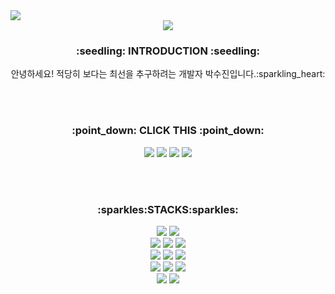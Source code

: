   <!--조회수버튼-->
  <a href="https://hits.seeyoufarm.com">
  <img src="https://hits.seeyoufarm.com/api/count/incr/badge.svg?url=https%3A%2F%2Fgithub.com%2Fsujin-park0607&count_bg=%2379CBCA&title_bg=%23555555&icon=adblock.svg&icon_color=%23E7E7E7&title=hits&edge_flat=false"/></a>

<div align="center">
<img src="https://capsule-render.vercel.app/api?&type=transparent&color=77A1D3&height=300&section=header&desc=Welcome%20to%20my%20GitHub&fontSize=50&fontColor=77A1D3&text=Hello!%20I'm%20Sujin&animation=twinkling" />

<h3>:seedling: INTRODUCTION :seedling:</h3>
안녕하세요! 적당히 보다는 최선을 추구하려는 개발자 박수진입니다.:sparkling_heart:

<br><br>

<h3>:point_down: CLICK THIS :point_down:</h3>
  
  <!--Tistory-->
  <a href="https://alcoholble.tistory.com/" target="_blank">
  <img src="https://img.shields.io/badge/Blog-000000?style=flat-square&logo=Tistory&logoColor=white"/></a>

  <!--인스타-->
  <a href="https://www.instagram.com/su._.jin0607/" target="_blank">
  <img src="https://img.shields.io/badge/su._.jin0607-E4405F?style=flat-square&logo=Instagram&logoColor=white"/></a>

  <!--github-->
  <a href="https://github.com/sujin-park0607/" target="_blank">
  <img src="https://img.shields.io/badge/GitHub-181717?style=flat-square&logo=GitHub&logoColor=white"/></a>
  
  <!--포토폴리오-->
  <a href="https://sujin-park0607.github.io/" target="_blank">
  <img src="https://img.shields.io/badge/Portfolio-EA4AAA?style=flat-square&logo=GitHubSponsors&logoColor=white"/></a>
  
</div>

<br><br>

<h3 align="center">:sparkles:STACKS:sparkles:</h3>
<p align="center">
  <img src="https://img.shields.io/badge/python-3670A0?style=for-the-badge&logo=python&logoColor=ffdd54">
  <img src="https://img.shields.io/badge/java-3670A0?style=for-the-badge&logo=java&logoColor=ffdd54"><br>
  
  <img src="https://img.shields.io/badge/JavaScript-F7DF1E?style=for-the-badge&logo=JavaScript&logoColor=black">
  <img src="https://img.shields.io/badge/HTML-E34F26?style=for-the-badge&logo=HTML5&logoColor=white">
  <img src="https://img.shields.io/badge/CSS-1572B6?style=for-the-badge&logo=CSS3&logoColor=white"><br>
  
  <img src="https://img.shields.io/badge/Spring-6DB33F?style=for-the-badge&logo=Spring&logoColor=white">
  <img src="https://img.shields.io/badge/SpringBoot-6DB33F?style=for-the-badge&logo=SpringBoot&logoColor=white">
  <img src="https://img.shields.io/badge/Django-092E20?style=for-the-badge&logo=Django&logoColor=white"><br>
  
  <img src="https://img.shields.io/badge/Selenium-43B02A?style=for-the-badge&logo=Selenium&logoColor=white">
  <img src="https://img.shields.io/badge/OpenCV-5C3EE8?style=for-the-badge&logo=OpenCV&logoColor=white">
  <img src="https://img.shields.io/badge/RaspberryPi-A22846?style=for-the-badge&logo=RaspberryPi&logoColor=white"><br>

  <img src="https://img.shields.io/badge/Amazon%20EC2-FF9900?style=for-the-badge&logo=AmazonEC2&logoColor=white">
  <img src="https://img.shields.io/badge/Docker-2496ED?style=for-the-badge&logo=Docker&logoColor=white">
</p>

<br><br>

<!-- <table style="border: none">
    <tr>
        <td valign="top" width="50%" style="border: none">
        <img align="left" src="https://github-readme-stats.vercel.app/api/top-langs?username=sujin-park0607&show_icons=true&locale=en&layout=compact&theme=dark" alt="sujin-park0607" />
        </td>
        <td valign="top" width="50%" style="border: none">
        <img align="center" src="https://github-readme-stats.vercel.app/api?username=sujin-park0607&show_icons=true&locale=en&theme=dark" alt="sujin-park0607" />
        </td>
    </tr>
</table> -->
